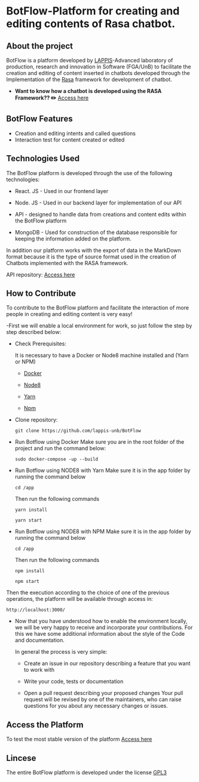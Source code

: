 # BotFlow-Platform for creating and editing contents of Rasa chatbot.

## About the project
BotFlow is a platform developed by [LAPPIS](https://lappis.rocks)-Advanced laboratory of production, research and innovation in Software (FGA/UnB) to facilitate the creation and editing of content inserted in chatbots developed through the Implementation of the [Rasa](https://blog.rasa.com/) framework for development of chatbot.

<!-- Useful Links: -->
* **Want to know how a chatbot is developed using the RASA Framework?? ✏️** [Access here](https://github.com/lappis-unb/rasa-ptbr-boilerplate)



## BotFlow Features
* Creation and editing intents and called questions
* Interaction test for content created or edited


## Technologies Used
The BotFlow platform is developed through the use of the following technologies:

- React. JS - Used in our frontend layer

- Node. JS - Used in our backend layer for implementation of our API

- API - designed to handle data from creations and content edits within the BotFlow platform

- MongoDB - Used for construction of the database responsible for keeping the information added on the platform.

In addition our platform works with the export of data in the MarkDown format because it is the type of source format used in the creation of Chatbots implemented with the RASA framework.

API repository: [Access here](https://github.com/lappis-unb/BotFlowAPI)



## How to Contribute
To contribute to the BotFlow platform and facilitate the interaction of more people in creating and editing content is very easy!


-First we will enable a local environment for work, so just follow the step by step described below:
    
* Check Prerequisites:

    It is necessary to have a Docker or Node8 machine installed and (Yarn or NPM)

    * [Docker](https://www.docker.com/)

    * [Node8](https://nodejs.org/es/blog/release/v8.0.0/)

    * [Yarn](https://yarnpkg.com/pt-BR/)

    * [Npm](https://www.npmjs.com/)


* Clone repository:

    `git clone https://github.com/lappis-unb/BotFlow`


- Run Botflow using Docker
    Make sure you are in the root folder of the project and run the command below:

    `sudo docker-compose -up --build`


- Run Botflow using NODE8 with Yarn
    Make sure it is in the app folder by running the command below

    `cd /app`

    Then run the following commands

     `yarn install`

    `yarn start`


- Run Botflow using NODE8 with NPM
    Make sure it is in the app folder by running the command below

    `cd /app`

    Then run the following commands

    `npm install`

    `npm start`


Then the execution according to the choice of one of the previous operations, the platform will be available through access in:
    
`http://localhost:3000/`




- Now that you have understood how to enable the environment locally, we will be very happy to receive and incorporate your contributions. For this we have some additional information about the style of the Code and documentation.

    In general the process is very simple:


    - Create an issue in our repository describing a feature that you want to work with


    - Write your code, tests or documentation


    - Open a pull request describing your proposed changes
        Your pull request will be revised by one of the maintainers, who can raise questions for you about any necessary changes or issues.



## Access the Platform
To test the most stable version of the platform [Access here](https://botflow.lappis.rocks/)

## Lincese
The entire BotFlow platform is developed under the license [GPL3](https://github.com/lappis-unb/BotFlow/blob/master/LICENSE)


